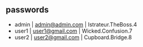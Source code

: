 ## passwords

* admin | admin@admin.com | Istrateur.TheBoss.4
* user1 | user1@gmail.com | Wicked.Confusion.7
* user2 | user2@gmail.com | Cupboard.Bridge.8